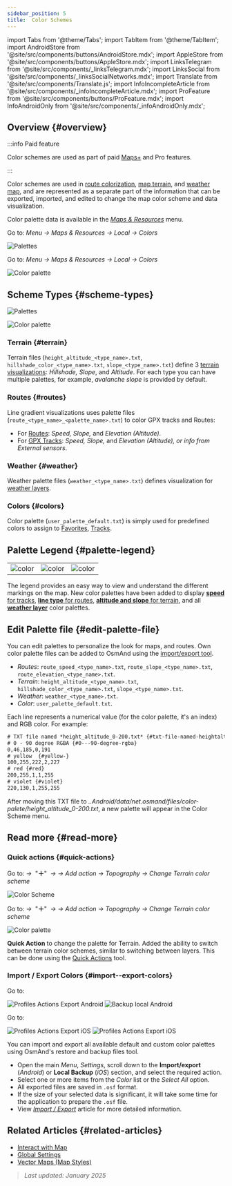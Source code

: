 ```yaml
---
sidebar_position: 5
title:  Color Schemes
---
```


import Tabs from '@theme/Tabs';
import TabItem from '@theme/TabItem';
import AndroidStore from '@site/src/components/buttons/AndroidStore.mdx';
import AppleStore from '@site/src/components/buttons/AppleStore.mdx';
import LinksTelegram from '@site/src/components/_linksTelegram.mdx';
import LinksSocial from '@site/src/components/_linksSocialNetworks.mdx';
import Translate from '@site/src/components/Translate.js';
import InfoIncompleteArticle from '@site/src/components/_infoIncompleteArticle.mdx';
import ProFeature from '@site/src/components/buttons/ProFeature.mdx';
import InfoAndroidOnly from '@site/src/components/_infoAndroidOnly.mdx';


## Overview {#overview}

:::info Paid feature

Color schemes are used as part of paid [Maps+](../purchases/index.md) and Pro <ProFeature /> features.  

:::

Color schemes are used in [route colorization](#routes), [map terrain](#terrain), and [weather map](#weather), and are represented as a separate part of the information that can be exported, imported, and edited to change the map color scheme and data visualization.

Color palette data is available in the [*Maps & Resources*](../personal/maps-resources.md#local) menu.

<Tabs groupId="operating-systems" queryString="current-os">

<TabItem value="android" label="Android">

Go to: *Menu → Maps & Resources → Local → Colors*

![Palettes](@site/static/img/personal/color-schemes/colors.png)

</TabItem>

<TabItem value="ios" label="iOS">

Go to: *Menu → Maps & Resources → Local → Colors*

![Color palette](@site/static/img/personal/color-schemes/color_palette_ios.png)

</TabItem>

</Tabs>


## Scheme Types {#scheme-types}

<Tabs groupId="operating-systems" queryString="current-os">

<TabItem value="android" label="Android">

![Palettes](@site/static/img/personal/color-schemes/palette.png)

</TabItem>

<TabItem value="ios" label="iOS">

![Color palette](@site/static/img/personal/color-schemes/color_altitude.png)

</TabItem>

</Tabs>


### Terrain {#terrain}

Terrain files (`height_altitude_<type_name>.txt`, `hillshade_color_<type_name>.txt`, `slope_<type_name>.txt`) define 3 [terrain visualizations](../plugins/topography.md#hillshade-slope-and-altitude-layers): *Hillshade, Slope*, and *Altitude*. For each type you can have multiple palettes, for example, *avalanche slope* is provided by default.

### Routes {#routes}

Line gradient visualizations uses palette files (`route_<type_name>_<palette_name>.txt`) to color GPX tracks and Routes:

- For [Routes](../navigation/guidance/map-during-navigation.md#color): *Speed, Slope,* and *Elevation (Altitude)*.
- For [GPX Tracks](../map/tracks/appearance#track-colors-in-gpx-files): *Speed, Slope,* and *Elevation (Altitude), or info from External sensors*.

### Weather {#weather}

Weather palette files (`weather_<type_name>.txt`) defines visualization for [weather layers](../plugins/weather.md#weather-layers).

### Colors {#colors}

Color palette (`user_palette_default.txt`) is simply used for predefined colors to assign to [Favorites](./favorites.md), [Tracks](./tracks/).


## Palette Legend {#palette-legend}

<table class="image">
    <tr>
        <td><img src={require('@site/static/img/personal/color-schemes/legend.png').default} alt="color"/></td>
        <td><img src={require('@site/static/img/personal/color-schemes/legend_1.png').default} alt="color"/></td>
        <td><img src={require('@site/static/img/personal/color-schemes/legend_2.png').default} alt="color"/></td>
    </tr>
</table>


The legend provides an easy way to view and understand the different markings on the map. New color palettes have been added to display [**speed** for tracks](../map/tracks/appearance#track-colors-in-gpx-files), [**line type** for routes](../navigation/guidance/map-during-navigation.md#color), [**altitude and slope** for terrain](../plugins/topography.md#default-color-scheme), and all [**weather layer**](../plugins/weather.md#weather-layers) color palettes.


## Edit Palette file {#edit-palette-file}

You can edit palettes to personalize the look for maps, and routes. Own color palette files can be added to OsmAnd using the [import/export tool](./import-export.md).

- *Routes*: `route_speed_<type_name>.txt`, `route_slope_<type_name>.txt`, `route_elevation_<type_name>.txt`.
- *Terrain*: `height_altitude_<type_name>.txt`, `hillshade_color_<type_name>.txt`, `slope_<type_name>.txt`.
- *Weather*: `weather_<type_name>.txt`.
- *Color*: `user_palette_default.txt`.

Each line represents a numerical value (for the color palette, it's an index) and RGB color. For example:

```xml
# TXT file named *height_altitude_0-200.txt* {#txt-file-named-heightaltitude0-200txt}
# 0 - 90 degree RGBA {#0---90-degree-rgba}
0,46,185,0,191
# yellow  {#yellow-}
100,255,222,2,227
# red {#red}
200,255,1,1,255
# violet {#violet}
220,130,1,255,255

```

After moving this TXT file to *..Android/data/net.osmand/files/color-palete/height_altitude_0-200.txt*, a new palette will appear in the Color Scheme menu.


## Read more {#read-more}

### Quick actions {#quick-actions}

<Tabs groupId="operating-systems" queryString="current-os">

<TabItem value="android" label="Android">

Go to: *<Translate ios="true" ids="shared_string_menu,layer_map_appearance,shared_string_buttons,custom_buttons"/> →*&nbsp;  "**＋**"  &nbsp;*→ <Translate ios="true" ids="add_button"/>*  *→ Add action → Topography → Change Terrain color scheme*

![Color Scheme](@site/static/img/widgets/color_scheme.png)

</TabItem>

<TabItem value="ios" label="iOS">

Go to: *<Translate ios="true" ids="shared_string_menu,layer_map_appearance,shared_string_buttons,custom_buttons"/> →*&nbsp;  "**＋**"  &nbsp;*→ <Translate ios="true" ids="add_button"/>*  *→ Add action → Topography → Change Terrain color scheme*

![Color palette](@site/static/img/personal/color-schemes/color_scheme_qa_ios.png)

</TabItem>

</Tabs>

**Quick Action** to change the palette for Terrain. Added the ability to switch between terrain color schemes, similar to switching between layers. This can be done using the [Quick Actions](../widgets/quick-action.md#configure-map) tool.  


### Import / Export Colors {#import--export-colors}

<Tabs groupId="operating-systems" queryString="current-os">

<TabItem value="android" label="Android">

Go to: *<Translate android="true" ids="shared_string_menu,shared_string_settings,import_export,export_to_file"/>*  

![Profiles Actions Export Android](@site/static/img/personal/profiles/profile_actions_export_1_andr.png)   ![Backup local Android](@site/static/img/personal/profiles/profile_actions_export_3_andr.png)

</TabItem>

<TabItem value="ios" label="iOS">

Go to: *<Translate ios="true" ids="shared_string_menu,shared_string_settings,local_backup,backup_into_file"/>*

![Profiles Actions Export iOS](@site/static/img/personal/profiles/profile_actions_export_1_ios.png)    ![Profiles Actions Export iOS](@site/static/img/personal/profiles/profile_actions_export_3_ios.png)

</TabItem>

</Tabs>

You can import and export all available default and custom color palettes using OsmAnd's restore and backup files tool.

- Open the main *Menu*, *Settings*, scroll down to the **Import/export** (*Android*) or **Local Backup** (*iOS*) section, and select the required action.
- Select one or more items from the *Color* list or the *Select All* option.
- All exported files are saved in `.osf` format.
- If the size of your selected data is significant, it will take some time for the application to prepare the `.osf` file.
- View [*Import / Export*](../personal/import-export.md) article for more detailed information.


## Related Articles {#related-articles}

- [Interact with Map](../../user/map/interact-with-map.md)
- [Global Settings](../../user/personal/global-settings.md)
- [Vector Maps (Map Styles)](../../user/map/vector-maps.md)

> *Last updated: January 2025*
